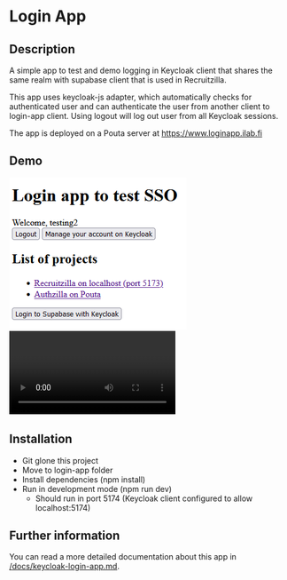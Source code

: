 # Login App

## Description
A simple app to test and demo logging in Keycloak client that shares the same realm with supabase client that is used in Recruitzilla.

This app uses keycloak-js adapter, which automatically checks for authenticated user and can authenticate the user from another client to login-app client. Using logout will log out user from all Keycloak sessions.

The app is deployed on a Pouta server at https://www.loginapp.ilab.fi

## Demo
![Screenshot of login app](docs/pictures/login-app.png)
![Demo video of login app](docs/videos/LoginappDemo.mp4)

## Installation
- Git glone this project
- Move to login-app folder
- Install dependencies (npm install)
- Run in development mode (npm run dev)
    - Should run in port 5174 (Keycloak client configured to allow localhost:5174)

## Further information
You can read a more detailed documentation about this app in [/docs/keycloak-login-app.md](../docs/keycloak-login-app.md).